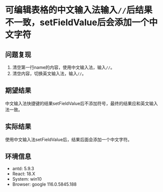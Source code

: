 # 可编辑表格的中文输入法输入`//`后结果不一致，setFieldValue后会添加一个中文字符

## 问题复现

1. 清空第一行name的内容，使用中文输入法，输入`//`。
2. 清空内容，切换英文输入法，输入`//`。

## 期望结果

中文输入法快捷键的结果setFieldValue后不添加符号，最终的结果应和英文输入法一致。

## 实际结果

使用中文输入法setFieldValue后，结果后面会添加一个中文字符。

## 环境信息

- antd: 5.9.3
- React: 18.X
- System: win10
- Browser: google 116.0.5845.188
